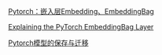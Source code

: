 [Pytorch：嵌入层Embedding、EmbeddingBag](https://blog.csdn.net/zimiao552147572/article/details/105545889?utm_medium=distribute.pc_relevant.none-task-blog-2~default~baidujs_title~default-4.pc_relevant_default&spm=1001.2101.3001.4242.3&utm_relevant_index=7)

[Explaining the PyTorch EmbeddingBag Layer](https://jamesmccaffrey.wordpress.com/2021/04/14/explaining-the-pytorch-embeddingbag-layer/)

[Pytorch模型的保存与迁移](https://www.ylkz.life/deeplearning/p12977315/)
